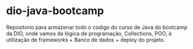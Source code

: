 # dio-java-bootcamp
Repositorio para armazenar todo o codigo do curso de Java do bootcamp da DIO, onde vamos da lógica de programação, Collections, POO, à utilização de frameworks + Banco de dados + deploy do projeto.
